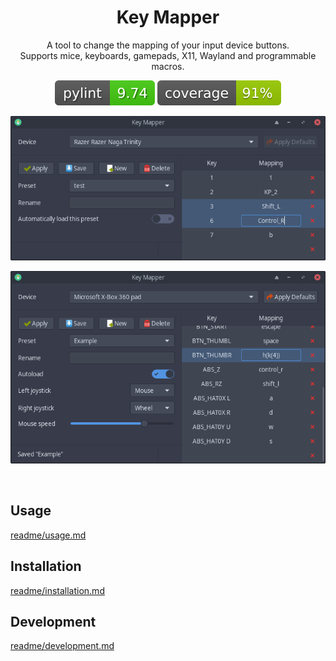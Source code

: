 <h1 align="center">Key Mapper</h1>

<p align="center">
  A tool to change the mapping of your input device buttons.<br/>
  Supports mice, keyboards, gamepads, X11, Wayland and programmable macros.
</p>

<p align="center"><img src="readme/pylint.svg"/> <img src="readme/coverage.svg"/></p>

<p align="center"><img src="readme/screenshot.png"/></p>
<p align="center"><img src="readme/screenshot_2.png"/></p>
<br/>

## Usage

[readme/usage.md](readme/usage.md)

## Installation

[readme/installation.md](readme/installation.md)

## Development

[readme/development.md](readme/development.md)
